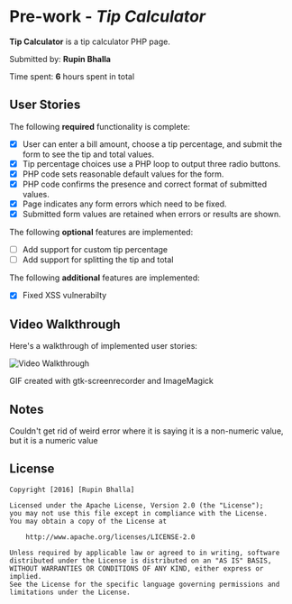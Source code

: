 # Pre-work - *Tip Calculator*

**Tip Calculator** is a tip calculator PHP page.

Submitted by: **Rupin Bhalla**

Time spent: **6** hours spent in total

## User Stories

The following **required** functionality is complete:
* [x] User can enter a bill amount, choose a tip percentage, and submit the form to see the tip and total values.
* [x] Tip percentage choices use a PHP loop to output three radio buttons.
* [x] PHP code sets reasonable default values for the form.
* [x] PHP code confirms the presence and correct format of submitted values.
* [x] Page indicates any form errors which need to be fixed.
* [x] Submitted form values are retained when errors or results are shown.

The following **optional** features are implemented:
* [ ] Add support for custom tip percentage
* [ ] Add support for splitting the tip and total

The following **additional** features are implemented:

* [X] Fixed XSS vulnerabilty

## Video Walkthrough

Here's a walkthrough of implemented user stories:

<img src='http://imgur.com/a/qgY25.gif' title='Video Walkthrough' width='' alt='Video Walkthrough' />

GIF created with gtk-screenrecorder and ImageMagick

## Notes

Couldn't get rid of weird error where it is saying it is a non-numeric value, but it is a numeric value

## License

    Copyright [2016] [Rupin Bhalla]

    Licensed under the Apache License, Version 2.0 (the "License");
    you may not use this file except in compliance with the License.
    You may obtain a copy of the License at

        http://www.apache.org/licenses/LICENSE-2.0

    Unless required by applicable law or agreed to in writing, software
    distributed under the License is distributed on an "AS IS" BASIS,
    WITHOUT WARRANTIES OR CONDITIONS OF ANY KIND, either express or implied.
    See the License for the specific language governing permissions and
    limitations under the License.
